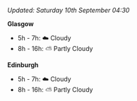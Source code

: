 *Updated: Saturday 10th September 04:30*

**Glasgow**

* 5h - 7h: :cloud: Cloudy
* 8h - 16h: :partly_sunny: Partly Cloudy

**Edinburgh**

* 5h - 7h: :cloud: Cloudy
* 8h - 16h: :partly_sunny: Partly Cloudy
